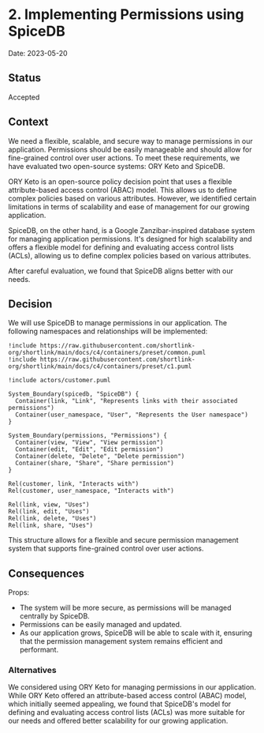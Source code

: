 # 2. Implementing Permissions using SpiceDB

Date: 2023-05-20

## Status

Accepted

## Context

We need a flexible, scalable, and secure way to manage permissions in our application. 
Permissions should be easily manageable and should allow for fine-grained control over user actions. 
To meet these requirements, we have evaluated two open-source systems: ORY Keto and SpiceDB.

ORY Keto is an open-source policy decision point that uses a flexible attribute-based access control (ABAC) model. 
This allows us to define complex policies based on various attributes. 
However, we identified certain limitations in terms of scalability and ease of management for our growing application.

SpiceDB, on the other hand, is a Google Zanzibar-inspired database system for managing application permissions. 
It's designed for high scalability and offers a flexible model for defining and evaluating access control lists (ACLs), 
allowing us to define complex policies based on various attributes. 

After careful evaluation, we found that SpiceDB aligns better with our needs.

## Decision

We will use SpiceDB to manage permissions in our application. The following namespaces and
relationships will be implemented:

```plantuml
!include https://raw.githubusercontent.com/shortlink-org/shortlink/main/docs/c4/containers/preset/common.puml
!include https://raw.githubusercontent.com/shortlink-org/shortlink/main/docs/c4/containers/preset/c1.puml

!include actors/customer.puml

System_Boundary(spicedb, "SpiceDB") {
  Container(link, "Link", "Represents links with their associated permissions")
  Container(user_namespace, "User", "Represents the User namespace")
}

System_Boundary(permissions, "Permissions") {
  Container(view, "View", "View permission")
  Container(edit, "Edit", "Edit permission")
  Container(delete, "Delete", "Delete permission")
  Container(share, "Share", "Share permission")
}

Rel(customer, link, "Interacts with")
Rel(customer, user_namespace, "Interacts with")

Rel(link, view, "Uses")
Rel(link, edit, "Uses")
Rel(link, delete, "Uses")
Rel(link, share, "Uses")
```

This structure allows for a flexible and secure permission management system that supports 
fine-grained control over user actions.

## Consequences

Props:

- The system will be more secure, as permissions will be managed centrally by SpiceDB.
- Permissions can be easily managed and updated.
- As our application grows, SpiceDB will be able to scale with it, ensuring that the permission
  management system remains efficient and performant.

### Alternatives

We considered using ORY Keto for managing permissions in our application. 
While ORY Keto offered an attribute-based access control (ABAC) model, 
which initially seemed appealing, we found that SpiceDB's model 
for defining and evaluating access control lists (ACLs) was more suitable 
for our needs and offered better scalability for our growing application.
